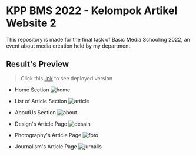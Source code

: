 # KPP BMS 2022 - Kelompok Artikel Website 2

This repository is made for the final task of Basic Media Schooling 2022, an event about media creation held by my department.

## Result's Preview

> Click this [link](https://aryansfw.github.io/kpp-bms-2022) to see deployed version

- Home Section
![home](https://user-images.githubusercontent.com/90663569/210125238-ecef8b41-1c63-4189-9003-f58c6a291459.png)

- List of Article Section
![article](https://user-images.githubusercontent.com/90663569/210125243-003a10de-50e7-46c6-bf8d-1315fa56ee9e.png)

- AboutUs Section
![about](https://user-images.githubusercontent.com/90663569/210125245-f9542e17-eb93-4365-9e60-947c274fd47f.png)

- Design's Article Page
![desain](https://user-images.githubusercontent.com/90663569/210125272-978c34a1-6f39-49a7-8412-9b55628f0d6a.png)

- Photography's Article Page
![foto](https://user-images.githubusercontent.com/90663569/210125279-25cc8c70-7660-4583-9e0e-b2ac81e45c70.png)

- Journalism's Article Page
![jurnalis](https://user-images.githubusercontent.com/90663569/210125295-b61e18fe-2962-49ae-ac70-bf3e2ce303f7.png)
